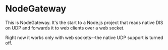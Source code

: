 NodeGateway
==============

This is NodeGateway. It's the start to a Node.js project that reads
native DIS on UDP and forwards it to web clients over a web socket.

Right now it works only with web sockets--the native UDP support 
is turned off.


